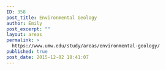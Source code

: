 ```yaml
---
ID: 358
post_title: Environmental Geology
author: Emily
post_excerpt: ""
layout: areas
permalink: >
  https://www.umw.edu/study/areas/environmental-geology/
published: true
post_date: 2015-12-02 18:41:07
---
```


<!-- Types Custom Fields: -->

<!-- End Types Custom Fields -->